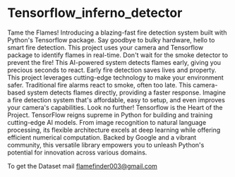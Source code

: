 # Tensorflow_inferno_detector
Tame the Flames! Introducing a blazing-fast fire detection system built with Python's Tensorflow package. Say goodbye to bulky hardware, hello to smart fire detection. This project uses your camera and Tensorflow package to identify flames in real-time. Don't wait for the smoke detector to prevent the fire! This AI-powered system detects flames early, giving you precious seconds to react. Early fire detection saves lives and property. This project leverages cutting-edge technology to make your environment safer. Traditional fire alarms react to smoke, often too late. This camera-based system detects flames directly, providing a faster response. Imagine a fire detection system that's affordable, easy to setup, and even improves your camera's capabilities. Look no further! Tensorflow is the Heart of the Project. TensorFlow reigns supreme in Python for building and training cutting-edge AI models. From image recognition to natural language processing, its flexible architecture excels at deep learning while offering efficient numerical computation. Backed by Google and a vibrant community, this versatile library empowers you to unleash Python's potential for innovation across various domains.

To get the Dataset mail flamefinder003@gmail.com
